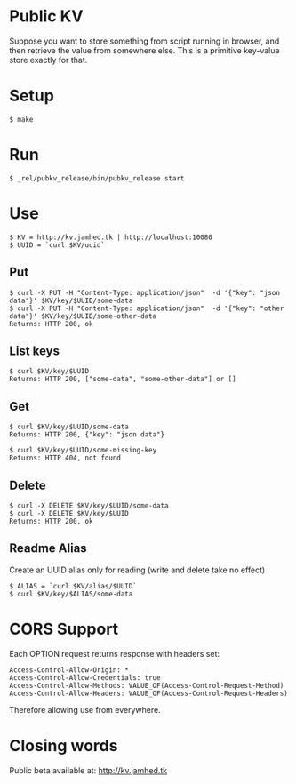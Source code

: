 Public KV
=========

Suppose you want to store something from script running in browser, and then retrieve
the value from somewhere else. This is a primitive key-value store exactly for that.

Setup
=====
```
$ make
```

Run
===
```
$ _rel/pubkv_release/bin/pubkv_release start
```

Use
===
```
$ KV = http://kv.jamhed.tk | http://localhost:10080
$ UUID = `curl $KV/uuid`
```

Put
---
```
$ curl -X PUT -H "Content-Type: application/json"  -d '{"key": "json data"}' $KV/key/$UUID/some-data
$ curl -X PUT -H "Content-Type: application/json"  -d '{"key": "other data"}' $KV/key/$UUID/some-other-data
Returns: HTTP 200, ok
```

List keys
----------
```
$ curl $KV/key/$UUID
Returns: HTTP 200, ["some-data", "some-other-data"] or []
```

Get
---
```
$ curl $KV/key/$UUID/some-data
Returns: HTTP 200, {"key": "json data"}
```
```
$ curl $KV/key/$UUID/some-missing-key
Returns: HTTP 404, not found
```

Delete
------
```
$ curl -X DELETE $KV/key/$UUID/some-data
$ curl -X DELETE $KV/key/$UUID
Returns: HTTP 200, ok 
```

Readme Alias
------------
Create an UUID alias only for reading (write and delete take no effect)
```
$ ALIAS = `curl $KV/alias/$UUID`
$ curl $KV/key/$ALIAS/some-data
```

CORS Support
============

Each OPTION request returns response with headers set:
```
Access-Control-Allow-Origin: *
Access-Control-Allow-Credentials: true
Access-Control-Allow-Methods: VALUE_OF(Access-Control-Request-Method)
Access-Control-Allow-Headers: VALUE_OF(Access-Control-Request-Headers)
```

Therefore allowing use from everywhere.

Closing words
=============

Public beta available at: http://kv.jamhed.tk
